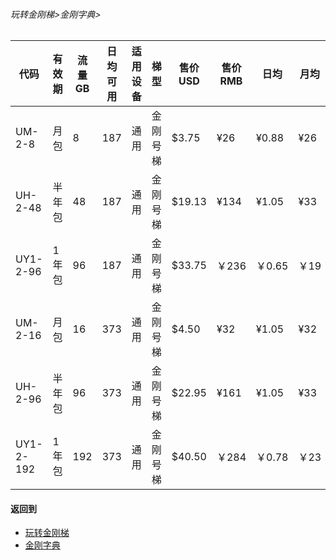 ###### 玩转金刚梯>金刚字典>
### 
|代码      |有效期|流量GB   |日均可用|适用设备|梯型   |售价USD|售价RMB|日均  |月均  |年均|
|---------|------|-----------|--------------|-------|------|------|-------|-----|-----|-----|
|UM-2-8   |月包   |          8|           187|通用   |金刚号梯| $3.75|    ¥26|¥0.88|¥26  |¥315 |
|UH-2-48  |半年包 |         48|           187|通用   |金刚号梯| $19.13|  ¥134|¥1.05|¥33  |¥268 |
|UY1-2-96 |1年包	|96 |	187|通用|金刚号梯	|$33.75	|￥236	|￥0.65	|￥19|￥233|
|UM-2-16  |月包  |         16|           373|通用   |金刚号梯| $4.50|    ¥32|¥1.05|¥32  |¥378 |
|UH-2-96  |半年包|         96|           373|通用   |金刚号梯| $22.95|  ¥161|¥1.05|¥33  |¥321 |
|UY1-2-192|1年包	|192|	373|通用|金刚号梯	|$40.50	|￥284	|￥0.78	|￥23|￥280|

#### 返回到
- [玩转金刚梯](https://github.com/a2zitpro/web/blob/master/LadderFree/A.md)
- [金刚字典](https://github.com/a2zitpro/web/blob/master/LadderFree/kkDictionary/KKDictionary.md)



